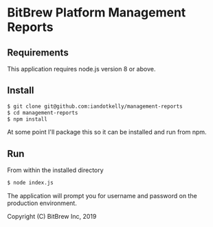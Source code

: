 # BitBrew Platform Management Reports

## Requirements

This application requires node.js version 8 or above.

## Install

```sh
$ git clone git@github.com:iandotkelly/management-reports
$ cd management-reports
$ npm install
```

At some point I'll package this so it can be installed and run from npm.

## Run

From within the installed directory

```sh
$ node index.js
```

The application will prompt you for username and password on the production environment.


Copyright (C) BitBrew Inc, 2019
